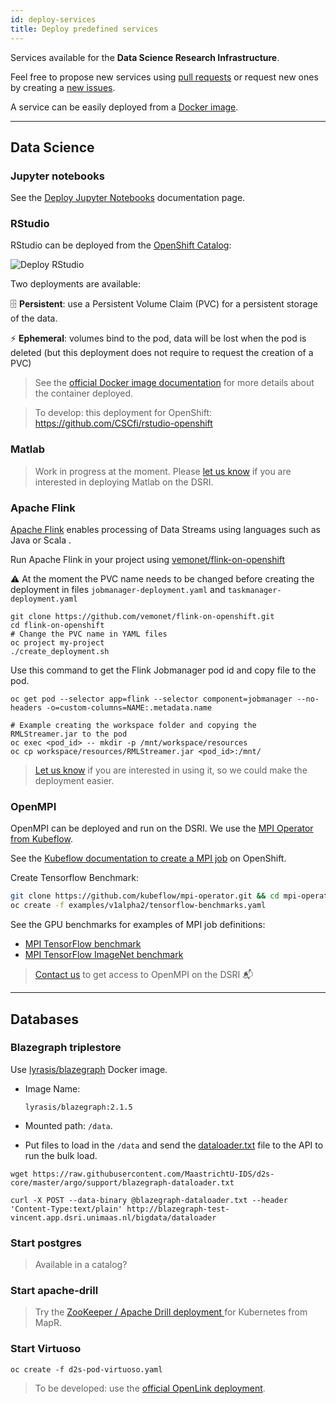 ```yaml
---
id: deploy-services
title: Deploy predefined services
---
```


Services available for the **Data Science Research Infrastructure**.

Feel free to propose new services using [pull requests](https://github.com/MaastrichtU-IDS/dsri-documentation/pulls) or request new ones by creating a [new issues](https://github.com/MaastrichtU-IDS/dsri-documentation/issues).

A service can be easily deployed from a [Docker image](/dsri-documentation/docs/guide-dockerfile-to-openshift).

---

## Data Science

### Jupyter notebooks

See the [Deploy Jupyter Notebooks](/dsri-documentation/docs/openshift-deploy-jupyter) documentation page.

### RStudio

RStudio can be deployed from the [OpenShift Catalog](https://app.dsri.unimaas.nl:8443/console/catalog):

<img src="/dsri-documentation/img/screenshot-deploy-rstudio.png" alt="Deploy RStudio" style="max-width: 100%; max-height: 100%;" />

Two deployments are available:

🗄️ **Persistent**: use a Persistent Volume Claim (PVC) for a persistent storage of the data.

⚡ **Ephemeral**: volumes bind to the pod, data will be lost when the pod is deleted (but this deployment does not require to request the creation of a PVC)

> See the [official Docker image documentation](https://github.com/rocker-org/rocker/wiki/Using-the-RStudio-image) for more details about the container deployed.

> To develop: this deployment for OpenShift: https://github.com/CSCfi/rstudio-openshift

### Matlab

> Work in progress at the moment. Please [let us know](mailto:dsri-support-l@maastrichtuniversity.nl) if you are interested in deploying Matlab on the DSRI.

### Apache Flink

[Apache Flink](https://flink.apache.org/) enables processing of Data Streams using languages such as Java or Scala .

Run Apache Flink in your project using [vemonet/flink-on-openshift](https://github.com/vemonet/flink-on-openshift)

⚠️ At the moment the PVC name needs to be changed before creating the deployment in files `jobmanager-deployment.yaml` and `taskmanager-deployment.yaml`

```shell
git clone https://github.com/vemonet/flink-on-openshift.git
cd flink-on-openshift
# Change the PVC name in YAML files
oc project my-project
./create_deployment.sh
```

Use this command to get the Flink Jobmanager pod id and copy file to the pod.

```shell
oc get pod --selector app=flink --selector component=jobmanager --no-headers -o=custom-columns=NAME:.metadata.name

# Example creating the workspace folder and copying the RMLStreamer.jar to the pod
oc exec <pod_id> -- mkdir -p /mnt/workspace/resources
oc cp workspace/resources/RMLStreamer.jar <pod_id>:/mnt/
```

> [Let us know](https://gitter.im/um-dsri/community) if you are interested in using it, so we could make the deployment easier.

### OpenMPI

OpenMPI can be deployed and run on the DSRI. We use the [MPI Operator from Kubeflow](https://github.com/kubeflow/mpi-operator).

See the [Kubeflow documentation to create a MPI job](https://www.kubeflow.org/docs/components/training/mpi/#creating-an-mpi-job) on OpenShift.

Create Tensorflow Benchmark:

```bash
git clone https://github.com/kubeflow/mpi-operator.git && cd mpi-operator
oc create -f examples/v1alpha2/tensorflow-benchmarks.yaml
```

See the GPU benchmarks for examples of MPI job definitions:

* [MPI TensorFlow benchmark](https://github.com/kubeflow/mpi-operator/blob/master/examples/v1alpha2/tensorflow-benchmarks.yaml)
* [MPI TensorFlow ImageNet benchmark](https://github.com/kubeflow/mpi-operator/blob/master/examples/v1alpha2/tensorflow-benchmarks-imagenet.yaml)

> [Contact us](mailto:dsri-support-l@maastrichtuniversity.nl) to get access to OpenMPI on the DSRI 📬

---

## Databases

### Blazegraph triplestore

Use [lyrasis/blazegraph](lyrasis/blazegraph) Docker image.

* Image Name:

  ```
  lyrasis/blazegraph:2.1.5
  ```

* Mounted path: `/data`.
* Put files to load in the `/data` and send the [dataloader.txt](https://github.com/MaastrichtU-IDS/d2s-core/blob/master/argo/support/blazegraph-dataloader.txt) file to the API to run the bulk load.

```shell
wget https://raw.githubusercontent.com/MaastrichtU-IDS/d2s-core/master/argo/support/blazegraph-dataloader.txt

curl -X POST --data-binary @blazegraph-dataloader.txt --header 'Content-Type:text/plain' http://blazegraph-test-vincent.app.dsri.unimaas.nl/bigdata/dataloader
```

### Start postgres

> Available in a catalog?

### Start apache-drill

> Try the [ZooKeeper / Apache Drill deployment ](https://github.com/Agirish/drill-containers/tree/master/kubernetes) for Kubernetes from MapR.

### Start Virtuoso

```shell
oc create -f d2s-pod-virtuoso.yaml
```

> To be developed: use the [official OpenLink deployment](https://github.com/MaastrichtU-IDS/d2s-core/blob/master/argo/pods/d2s-pod-virtuoso7.yaml).
